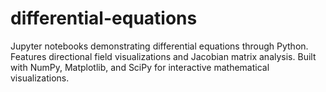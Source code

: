 # differential-equations
Jupyter notebooks demonstrating differential equations through Python. Features directional field visualizations and Jacobian matrix analysis. Built with NumPy, Matplotlib, and SciPy for interactive mathematical visualizations.
